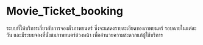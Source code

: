 Movie_Ticket_booking
====================
ระบบที่ให้บริการเกี่ยวกับการจองตั๋วภาพยนตร์
ซึ่งจะแสดงรายละเอียดของภาพยนตร์ รอบฉายในแต่ละวัน และมีระบบจองที่นั่งชมภาพยนตร์ล่วงหน้า เพื่ออำนวยความสะดวกแก่ผู้ใช้บริการ
